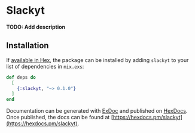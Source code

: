 # Slackyt

**TODO: Add description**

## Installation

If [available in Hex](https://hex.pm/docs/publish), the package can be installed
by adding `slackyt` to your list of dependencies in `mix.exs`:

```elixir
def deps do
  [
    {:slackyt, "~> 0.1.0"}
  ]
end
```

Documentation can be generated with [ExDoc](https://github.com/elixir-lang/ex_doc)
and published on [HexDocs](https://hexdocs.pm). Once published, the docs can
be found at [https://hexdocs.pm/slackyt](https://hexdocs.pm/slackyt).

